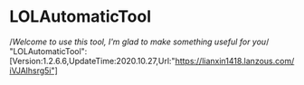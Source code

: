 # LOLAutomaticTool
/*Welcome to use this tool, I'm glad to make something useful for you*/
"LOLAutomaticTool":[Version:1.2.6.6,UpdateTime:2020.10.27,Url:"https://lianxin1418.lanzous.com/iVJAlhsrg5i"]
